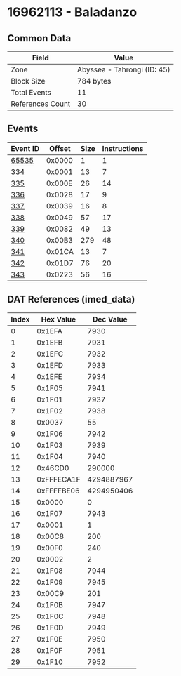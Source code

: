 # 16962113 - Baladanzo

## Common Data

| Field            | Value                       |
|------------------|-----------------------------|
| Zone             | Abyssea - Tahrongi (ID: 45) |
| Block Size       | 784 bytes                   |
| Total Events     | 11                          |
| References Count | 30                          |

## Events

| Event ID            | Offset   |   Size |   Instructions |
|---------------------|----------|--------|----------------|
| [65535](./65535.md) | 0x0000   |      1 |              1 |
| [334](./334.md)     | 0x0001   |     13 |              7 |
| [335](./335.md)     | 0x000E   |     26 |             14 |
| [336](./336.md)     | 0x0028   |     17 |              9 |
| [337](./337.md)     | 0x0039   |     16 |              8 |
| [338](./338.md)     | 0x0049   |     57 |             17 |
| [339](./339.md)     | 0x0082   |     49 |             13 |
| [340](./340.md)     | 0x00B3   |    279 |             48 |
| [341](./341.md)     | 0x01CA   |     13 |              7 |
| [342](./342.md)     | 0x01D7   |     76 |             20 |
| [343](./343.md)     | 0x0223   |     56 |             16 |

## DAT References (imed_data)

|   Index | Hex Value   |   Dec Value |
|---------|-------------|-------------|
|       0 | 0x1EFA      |        7930 |
|       1 | 0x1EFB      |        7931 |
|       2 | 0x1EFC      |        7932 |
|       3 | 0x1EFD      |        7933 |
|       4 | 0x1EFE      |        7934 |
|       5 | 0x1F05      |        7941 |
|       6 | 0x1F01      |        7937 |
|       7 | 0x1F02      |        7938 |
|       8 | 0x0037      |          55 |
|       9 | 0x1F06      |        7942 |
|      10 | 0x1F03      |        7939 |
|      11 | 0x1F04      |        7940 |
|      12 | 0x46CD0     |      290000 |
|      13 | 0xFFFECA1F  |  4294887967 |
|      14 | 0xFFFFBE06  |  4294950406 |
|      15 | 0x0000      |           0 |
|      16 | 0x1F07      |        7943 |
|      17 | 0x0001      |           1 |
|      18 | 0x00C8      |         200 |
|      19 | 0x00F0      |         240 |
|      20 | 0x0002      |           2 |
|      21 | 0x1F08      |        7944 |
|      22 | 0x1F09      |        7945 |
|      23 | 0x00C9      |         201 |
|      24 | 0x1F0B      |        7947 |
|      25 | 0x1F0C      |        7948 |
|      26 | 0x1F0D      |        7949 |
|      27 | 0x1F0E      |        7950 |
|      28 | 0x1F0F      |        7951 |
|      29 | 0x1F10      |        7952 |
